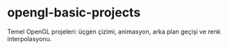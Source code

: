 # opengl-basic-projects
Temel OpenGL projeleri: üçgen çizimi, animasyon, arka plan geçişi ve renk interpolasyonu.
